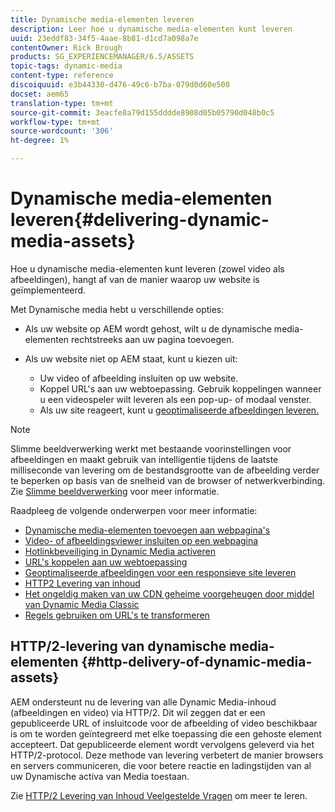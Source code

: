 ```yaml
---
title: Dynamische media-elementen leveren
description: Leer hoe u dynamische media-elementen kunt leveren
uuid: 23eddf83-34f5-4aae-8b81-d1cd7a098a7e
contentOwner: Rick Brough
products: SG_EXPERIENCEMANAGER/6.5/ASSETS
topic-tags: dynamic-media
content-type: reference
discoiquuid: e3b44330-d476-49c6-b7ba-079d0d60e500
docset: aem65
translation-type: tm+mt
source-git-commit: 3eacfe8a79d155dddde8908d05b05790d048b0c5
workflow-type: tm+mt
source-wordcount: '306'
ht-degree: 1%

---
```



# Dynamische media-elementen leveren{#delivering-dynamic-media-assets}

Hoe u dynamische media-elementen kunt leveren (zowel video als afbeeldingen), hangt af van de manier waarop uw website is geïmplementeerd.

Met Dynamische media hebt u verschillende opties:

* Als uw website op AEM wordt gehost, wilt u de dynamische media-elementen rechtstreeks aan uw pagina toevoegen.
* Als uw website niet op AEM staat, kunt u kiezen uit:

   * Uw video of afbeelding insluiten op uw website.
   * Koppel URL&#39;s aan uw webtoepassing. Gebruik koppelingen wanneer u een videospeler wilt leveren als een pop-up- of modaal venster.
   * Als uw site reageert, kunt u [geoptimaliseerde afbeeldingen leveren.](/help/assets/responsive-site.md)

>[!NOTE]
>
>Slimme beeldverwerking werkt met bestaande voorinstellingen voor afbeeldingen en maakt gebruik van intelligentie tijdens de laatste milliseconde van levering om de bestandsgrootte van de afbeelding verder te beperken op basis van de snelheid van de browser of netwerkverbinding. Zie [Slimme beeldverwerking](/help/assets/imaging-faq.md) voor meer informatie.

Raadpleeg de volgende onderwerpen voor meer informatie:

* [Dynamische media-elementen toevoegen aan webpagina&#39;s](/help/assets/adding-dynamic-media-assets-to-pages.md)
* [Video- of afbeeldingsviewer insluiten op een webpagina](/help/assets/embed-code.md)
* [Hotlinkbeveiliging in Dynamic Media activeren](hotlink-protection.md)
* [URL&#39;s koppelen aan uw webtoepassing](/help/assets/linking-urls-to-yourwebapplication.md)
* [Geoptimaliseerde afbeeldingen voor een responsieve site leveren](/help/assets/responsive-site.md)
* [HTTP2 Levering van inhoud](/help/assets/http2.md)
* [Het ongeldig maken van uw CDN geheime voorgeheugen door middel van Dynamic Media Classic](/help/assets/invalidate-cdn-cache-dm-classic.md)
* [Regels gebruiken om URL&#39;s te transformeren](/help/assets/using-rulesets-to-transform-urls.md)


## HTTP/2-levering van dynamische media-elementen {#http-delivery-of-dynamic-media-assets}

AEM ondersteunt nu de levering van alle Dynamic Media-inhoud (afbeeldingen en video) via HTTP/2. Dit wil zeggen dat er een gepubliceerde URL of insluitcode voor de afbeelding of video beschikbaar is om te worden geïntegreerd met elke toepassing die een gehoste element accepteert. Dat gepubliceerde element wordt vervolgens geleverd via het HTTP/2-protocol. Deze methode van levering verbetert de manier browsers en servers communiceren, die voor betere reactie en ladingstijden van al uw Dynamische activa van Media toestaan.

Zie [HTTP/2 Levering van Inhoud Veelgestelde Vragen](/help/sites-administering/scene7-http2faq.md) om meer te leren.
